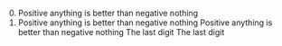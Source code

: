 0. Positive anything is better than negative nothing
0. Positive anything is better than negative nothing
Positive anything is better than negative nothing
The last digit
The last digit
